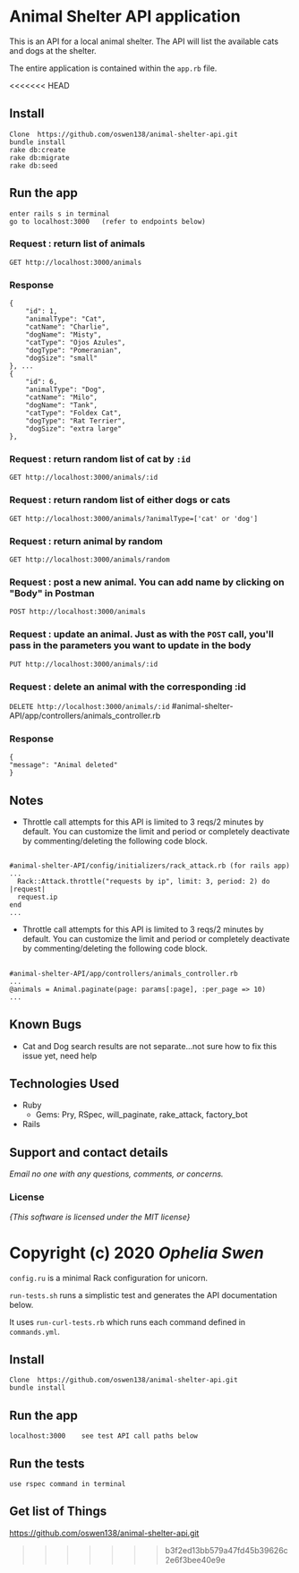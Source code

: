 # Animal Shelter API application

This is an API for a local animal shelter. The API will list the available cats and dogs at the shelter.

The entire application is contained within the `app.rb` file.

<<<<<<< HEAD
## Install
    Clone  https://github.com/oswen138/animal-shelter-api.git
    bundle install
    rake db:create
    rake db:migrate
    rake db:seed

## Run the app
    enter rails s in terminal
    go to localhost:3000   (refer to endpoints below)

  
### Request : return list of animals
`GET http://localhost:3000/animals`
### Response

    {
        "id": 1,
        "animalType": "Cat",
        "catName": "Charlie",
        "dogName": "Misty",
        "catType": "Ojos Azules",
        "dogType": "Pomeranian",
        "dogSize": "small"
    }, ...
    {
        "id": 6,
        "animalType": "Dog",
        "catName": "Milo",
        "dogName": "Tank",
        "catType": "Foldex Cat",
        "dogType": "Rat Terrier",
        "dogSize": "extra large"
    },
  
### Request : return random list of cat by `:id`
`GET http://localhost:3000/animals/:id`

### Request : return random list of either dogs or cats
`GET http://localhost:3000/animals/?animalType=['cat' or 'dog']`

### Request : return animal by random
`GET http://localhost:3000/animals/random`

### Request : post a new animal. You can add name by clicking on "Body" in Postman
`POST http://localhost:3000/animals`

### Request : update an animal. Just as with the `POST` call, you'll pass in the parameters you want to update in the body
`PUT http://localhost:3000/animals/:id`

### Request : delete an animal with the corresponding :id
`DELETE http://localhost:3000/animals/:id`
 #animal-shelter-API/app/controllers/animals_controller.rb 
 ### Response

    {
    "message": "Animal deleted"
    }

## Notes
* Throttle call attempts for this API is limited to 3 reqs/2 minutes by default. 
You can customize the limit and period or completely deactivate by commenting/deleting the following code block.
## 

    
    #animal-shelter-API/config/initializers/rack_attack.rb (for rails app)
    ...  
      Rack::Attack.throttle("requests by ip", limit: 3, period: 2) do |request|
      request.ip
    end
    ...
  * Throttle call attempts for this API is limited to 3 reqs/2 minutes by default. 
You can customize the limit and period or completely deactivate by commenting/deleting the following code block.
## 

    
    #animal-shelter-API/app/controllers/animals_controller.rb 
    ...
    @animals = Animal.paginate(page: params[:page], :per_page => 10)
    ...

## Known Bugs
* Cat and Dog search results are not separate...not sure how to fix this issue yet, need help

## Technologies Used
* Ruby
  * Gems: Pry, RSpec, will_paginate, rake_attack, factory_bot
* Rails

## Support and contact details

_Email no one with any questions, comments, or concerns._

### License

*{This software is licensed under the MIT license}*

Copyright (c) 2020 **_Ophelia Swen_**
=======
`config.ru` is a minimal Rack configuration for unicorn.

`run-tests.sh` runs a simplistic test and generates the API
documentation below.

It uses `run-curl-tests.rb` which runs each command defined in
`commands.yml`.

## Install
    Clone  https://github.com/oswen138/animal-shelter-api.git
    bundle install

## Run the app
    
    localhost:3000    see test API call paths below

## Run the tests

    use rspec command in terminal

## Get list of Things

https://github.com/oswen138/animal-shelter-api.git
>>>>>>> b3f2ed13bb579a47fd45b39626c2e6f3bee40e9e

